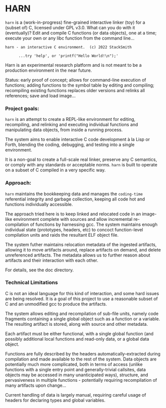 # HARN
`harn` is a (work-in-progress) fine-grained interactive linker (toy) for a (subset of) C, licensed under GPL v3.0.  What can you do with it (eventually)?  Edit and compile C functions (or data objects), one at a time; execute your own or any libc function from the command line...
```
harn - an interactive C environment.  (c) 2022 StackSmith

      ...try 'help', or 'printf("Hello World!\n");'
```

Harn is an experimental research platform and is not meant to be a production environment in the near future.

Status: early proof of concept; allows for command-line execution of functions; adding functions to the symbol table by editing and compiling; recompiling existing functions replaces older versions and relinks all references; save and load image...

### Project goals:
`harn` is an attempt to create a REPL-like environment for editing, recompiling, and relinking and executing individual functions and manipulating data objects, from inside a running process.  

The system aims to enable interactive C code development à la Lisp or Forth, blending the coding, debugging, and testing into a single environment.

It is a non-goal to create a full-scale real linker, preserve any C semantics, or comply with any standards or acceptable norms. `harn` is built to operate on a subset of C compiled in a very specific way.

### Approach:

`harn` maintains the bookkeeping data and manages the `coding-time` referential integrity and garbage collection, keeping all code hot and functions individually accessible. 

The approach tried here is to keep linked and relocated code in an image-like environment complete with sources and allow incremental re-compilation of functions by harnessing gcc.  The system maintains enough individual state (prototypes, headers, etc) to concoct function-level compilation units and raids the resultant ELF object file.

The system futher maintains relocation metadata of the ingested artifacts, allowing it to move artifacts around, replace artifacts on demand, and delete unreferenced artifacts.  The metadata allows us to further reason about artifacts and their interaction with each other.

For details, see the doc directory.

### Technical Limitations

C is not an ideal language for this kind of interaction, and some hard issues are being resolved.  It is a goal of this project to use a reasonable subset of C and an unmodified gcc to produce the artifacts.

The system allows editing and recompilation of sub-file units, namely code fragments containing a single global object such as a function or a variable.  The resulting artifact is stored, along with source and other metadata.

Each artifact must be either functional, with a single global function (and possibly additional local functions and read-only data, or a global data object.

Functions are fully described by the headers automatically-extracted during compilation and made available to the rest of the system.  Data objects are potentially much more complicated, both in terms of access (unlike functions with a single entry point and generally-trivial callsites, data objects may be accessed in many unanticipated ways), structure, and pervasiveness in multiple functions - potentially requiring recompilation of many artifacts upon change...

Current handling of data is largely manual, requiring careful usage of headers for declaring types and global variables.





